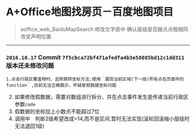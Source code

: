# A+Office地图找房页－百度地图项目
> aoffice_web_BaiduMapSearch
修改文字居中
确认层级是否跟点点租相同
改变声明位置

***
###  `2016.10.17` Commit `7f5cbca72bf471afedfa4b3e58085bd12c1dd311`版本还未修改问题
    1.点击行政区覆盖物时，去除跳转坐标方法;使用｀展现当前区域(下一级)所有点在页面中的function｀,目前无法正确展示，怀疑是假数据坐标问题
2.  如果修改假数据，需要对数组进行拆分，并在点击事件发生是传递当前行政区参数`code`
3.  假数据的坐标加上小数点不能超过7位
4.  调用中　判断2级希望改成=14,而不是区间,暂时无法实现(滚轮回滚缩小层级时无法退回1级)
